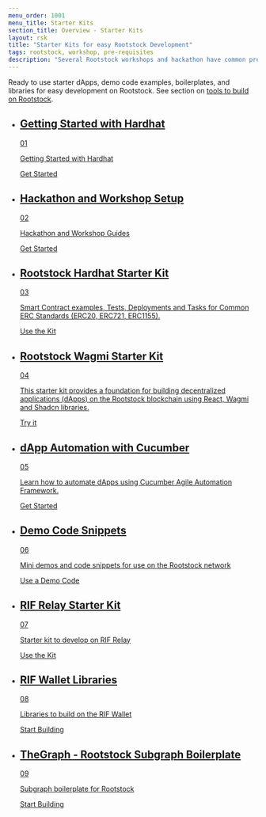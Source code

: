 ```yaml
---
menu_order: 1001
menu_title: Starter Kits
section_title: Overview - Starter Kits
layout: rsk
title: "Starter Kits for easy Rootstock Development"
tags: rootstock, workshop, pre-requisites
description: "Several Rootstock workshops and hackathon have common pre-requisites that you will need to have set up or configured on your system before proceeding. Here are some detailed instructions and starter guides on how to prepare ahead of your next workshop or hackathon."
---
```


Ready to use starter dApps, demo code examples, boilerplates, and libraries for easy development on Rootstock. See section on [tools to build on Rootstock](/tools/).

<div class="features-list">
    <ul id="card-list" class="row">
    <li class="col-xl-6 col-md-6">
        <div class="feature-card">
        <div class="content two-line-title-content"><a href="/guides/quickstart/hardhat/">
            <div class="content-container">
            <div class="card-title"><h2 class="zg-text-bg bg-pink">Getting Started with Hardhat</h2><span class="zg-label ml-1 bg-pink">01</span></div>
                <p class="card-desc">Getting Started with Hardhat</p>
            </div>
            </a><div class="btn-container"><a href="/guides/quickstart/hardhat/">
                </a><a class="green" href="/guides/quickstart/hardhat/">Get Started</a>
            </div>
            </div>
        </div>
        </li>
    <li class="col-xl-6 col-md-6">
        <div class="feature-card">
        <div class="content"><a href="/guides/starter-kits/hackathon-starter/">
            <div class="content-container">
               <div class="card-title"><h2 class="zg-text-bg">Hackathon and Workshop Setup</h2><span class="zg-label ml-1">02</span></div> 
                <p class="card-desc">Hackathon and Workshop Guides</p>
            </div>
            </a><div class="btn-container "><a href="/guides/starter-kits/hackathon-starter/">
                </a><a class="green" href="/guides/starter-kits/hackathon-starter/">Get Started</a>
            </div>
            </div>
        </div>
        </li>
    <li class="col-xl-6 col-md-6">
        <div class="feature-card">
            <div class="content"><a href="https://github.com/rsksmart/rootstock-hardhat-starterkit">
            <div class="content-container">
              <div class="card-title"><h2 class="zg-text-bg bg-yellow">Rootstock Hardhat Starter Kit</h2><span class="zg-label ml-1 bg-yellow">03</span></div> 
                <p class="card-desc">Smart Contract examples, Tests, Deployments and Tasks for Common ERC Standards (ERC20, ERC721, ERC1155).</p>
            </div>
            </a><div class="btn-container"><a href="https://github.com/rsksmart/rootstock-hardhat-starterkit">
                </a><a class="green" href="https://github.com/rsksmart/rootstock-hardhat-starterkit">Use the Kit</a>
            </div>
            </div>
        </div>
        </li>
        <li class="col-xl-6 col-md-6">
        <div class="feature-card">
            <div class="content two-line-title-content"><a href="https://github.com/rsksmart/rsk-wagmi-starter-kit">
            <div class="content-container">
            <div class="card-title"><h2 class="zg-text-bg bg-purple">Rootstock Wagmi Starter Kit</h2><span class="zg-label ml-1 bg-purple">04</span></div>
                <p class="card-desc">This starter kit provides a foundation for building decentralized applications (dApps) on the Rootstock blockchain using React, Wagmi and Shadcn libraries.</p>
            </div>
            </a><div class="btn-container"><a href="https://github.com/rsksmart/rsk-wagmi-starter-kit">
                </a><a class="green" href="https://rsk-wagmi-starter-kit.vercel.app/">Try it</a>
            </div>
            </div>
        </div>
        </li>
    <li class="col-xl-6 col-md-6">
        <div class="feature-card">
            <div class="content two-line-title-content"><a href="/guides/starter-kits/dapp-automation-cucumber/">
            <div class="content-container">
            <div class="card-title"><h2 class="zg-text-bg bg-pink">dApp Automation with Cucumber</h2><span class="zg-label ml-1 bg-pink">05</span></div>
                <p class="card-desc">Learn how to automate dApps using Cucumber Agile Automation Framework.</p>
            </div>
            </a><div class="btn-container"><a href="/guides/starter-kits/dapp-automation-cucumber/">
                </a><a class="green" href="/guides/starter-kits/dapp-automation-cucumber/">Get Started</a>
            </div>
            </div>
        </div>
        </li>
    <li class="col-xl-6 col-md-6">
        <div class="feature-card">
            <div class="content two-line-title-content"><a href="https://github.com/rsksmart/demo-code-snippets">
            <div class="content-container">
            <div class="card-title"><h2 class="zg-text-bg bg-pink">Demo Code Snippets</h2><span class="zg-label ml-1 bg-pink">06</span></div>
                <p class="card-desc">Mini demos and code snippets for use on the Rootstock network</p>
            </div>
            </a><div class="btn-container"><a href="https://github.com/rsksmart/demo-code-snippets">
                </a><a class="green" href="https://github.com/rsksmart/demo-code-snippets">Use a Demo Code</a>
            </div>
            </div>
        </div>
        </li>
    <li class="col-xl-6 col-md-6">
        <div class="feature-card">
            <div class="content two-line-title-content"><a href="/guides/rif-relay/starter-kit/">
            <div class="content-container">
            <div class="card-title"><h2 class="zg-text-bg bg-purple">RIF Relay Starter Kit</h2><span class="zg-label ml-1 bg-purple">07</span></div>
                <p class="card-desc">Starter kit to develop on RIF Relay</p>
            </div>
            </a><div class="btn-container"><a href="/guides/rif-relay/starter-kit/">
                </a><a class="green" href="/guides/rif-relay/starter-kit/">Use the Kit</a>
            </div>
            </div>
        </div>
        </li>
    <li class="col-xl-6 col-md-6">
        <div class="feature-card">
            <div class="content two-line-title-content"><a href="https://github.com/orgs/rsksmart/packages?repo_name=rif-wallet-libs">
            <div class="content-container">
            <div class="card-title"><h2 class="zg-text-bg bg-yellow">RIF Wallet Libraries</h2><span class="zg-label ml-1 bg-yellow">08</span></div>
                <p class="card-desc">Libraries to build on the RIF Wallet</p>
            </div>
            </a><div class="btn-container"><a href="https://github.com/orgs/rsksmart/packages?repo_name=rif-wallet-libs">
                </a><a class="green" href="https://github.com/orgs/rsksmart/packages?repo_name=rif-wallet-libs">Start Building</a>
            </div>
            </div>
        </div>
        </li>
    <li class="col-xl-6 col-md-6">
        <div class="feature-card">
            <div class="content two-line-title-content"><a href="/kb/the-graph-rootstock/">
            <div class="content-container">
            <div class="card-title"><h2 class="zg-text-bg">TheGraph - Rootstock Subgraph Boilerplate</h2><span class="zg-label ml-1">09</span></div>
                <p class="card-desc">Subgraph boilerplate for Rootstock</p>
            </div>
            </a><div class="btn-container"><a href="/kb/the-graph-rootstock/">
                </a><a class="green" href="/kb/the-graph-rootstock/">Start Building</a>
            </div>
            </div>
        </div>
        </li>
    </ul>
</div>